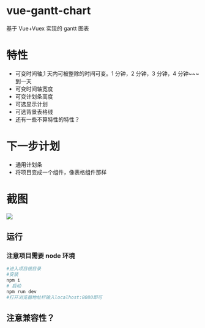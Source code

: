 # vue-gantt-chart

基于 Vue+Vuex 实现的 gantt 图表

# 特性

- 可变时间轴,1 天内可被整除的时间可变。1 分钟，2 分钟，3 分钟，4 分钟~~~到一天
- 可变时间轴宽度
- 可变计划条高度
- 可选显示计划
- 可选背景表格线
- 还有一些不算特性的特性？

# 下一步计划

- 通用计划条
- 将项目变成一个组件，像表格组件那样

# 截图

![](https://raw.githubusercontent.com/w1301625107/vue-gantt-chart/master/screenshot/page1.png)

## 运行

### 注意项目需要 node 环境

```bash
#进入项目根目录
#安装
npm i
# 启动
npm run dev
#打开浏览器地址栏输入localhost:8080即可
```

## 注意兼容性？
